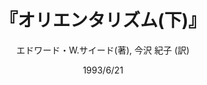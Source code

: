 ---
title: "『オリエンタリズム(下)』"
description: "ヨーロッパのオリエントに対するものの見方・考え方に連綿と受け継がれてきた思考様式――その構造と機能を分析するとともに、厳しく批判した問題提起の書"
date: 1993/6/21
draft: false
hideToc: false
enableToc: true
enableTocContent: false
author: "エドワード・W.サイード(著), 今沢 紀子 (訳)"
tags: 
- 
category: 
- 
series:
- 平凡社ライブラリー
- 早稲田大学必修基礎演習テキスト100(2020年度)
image: images/feature2/content.png
---